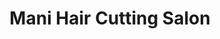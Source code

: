 ---
title: "Mani Hair Cutting Salon"
url: /odanavattom/mani-hair-cutting-salon/
shop: hairdresser
---